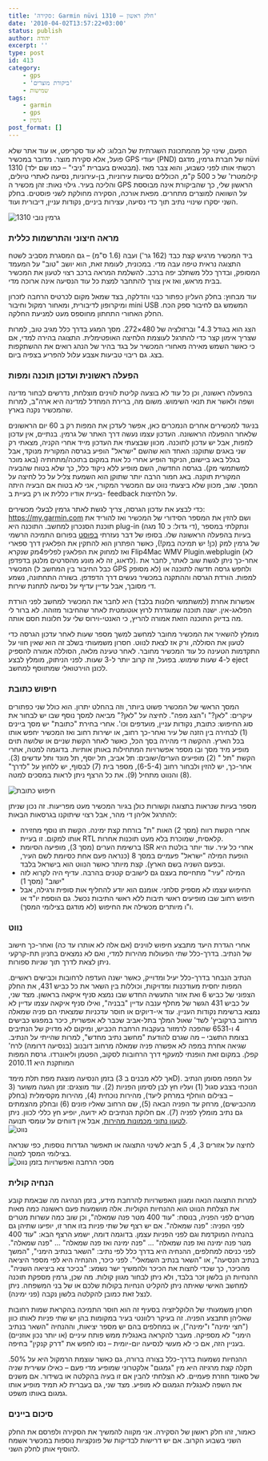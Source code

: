 ```yaml
---
title: 'סקירה: Garmin nüvi 1310 – חלק ראשון'
date: '2010-04-02T13:57:22+03:00'
status: publish
author: יהודה
excerpt: ''
type: post
id: 413
category:
    - gps
    - 'ביקורת מוצרים'
    - שמישות
tags:
    - garmin
    - gps
    - גרמין
post_format: []
---
```

הפעם, שינוי קל מהמתכונת השגרתית של הבלוג: לא עוד סקריפט, או עוד אתר שלא פועל, אלא סקירת מוצר. מדובר במכשיר GPS יעודי (PND) של חברת גרמין, מדגם nüvi 1310 (מבטאים בעברית "ניבי" – כמו שם ילד). רכשתי אותו לפני כשבוע, והוא צבר מאז קילומטרז' של כ 500 ק"מ, הכוללים נסיעות עירוניות, בן-עירוניות, נסיעה לאתרי טיולים, והליכה בעיר. גילוי נאות: זהן מכשיר ה GPS הראשון שלי, כך שהביקורת אינה מבוססת על השוואה למוצרים מתחרים. מפאת אורכה, הסקירה מחולקת לשני פוסטים. בחלק השני יסקרו שינויי נתיב תוך כדי נסיעה, עצירות ביניים, נקודות עניין, דיבורית ועוד.

![גרמין נובי 1310](http://img.skitch.com/20100402-1rtsjtfcfth7nswg3995ibrjxa.jpg)

### מראה חיצוני והתרשמות כללית

ביד המכשיר מרגיש קצת כבד (162 גר') ועבה (1.6 ס"מ) – גם המסגרת מסביב לשטח התצוגה נראית טיפה עבה מדי. במכונית, לעומת זאת, הוא יושב "טוב" על המעמד המסופק, ובדרך כלל משתלב יפה ברכב. להשלמת המראה ברכב רצוי לטעון את המכשיר בבית מראש, ואז אין צורך להתחבר למצת כל עוד הנסיעה אינה ארוכה מדי.

עוד מבחוץ: בחלק העליון כפתור כבוי והדלקה, בצד שמאל מקום לכרטיס הרחבה לזכרון ומיקרופון לדיבורית, ומאחור רמקול וחיבור mini USB המשמש גם לחיבור ספק הכח. החלק האחורי התחתון מחוספס מעט למניעת החלקה.

הצג הוא בגודל 4.3" וברזולציה של 480×272. מסך המגע בדרך כלל מגיב טוב, למרות שצריך אימון קצר כדי להתרגל לעוצמת הלחיצה האופטימלית. התצוגה בהירה למדי, אם כי כאשר השמש מאירה מאחורי המכשיר על בגד בהיר של הנהג רואים את ההשתקפות בצג. גם ריבוי טביעות אצבע עלול להפריע בצפיה ביום.

### הפעלה ראשונית ועדכון תוכנה ומפות

בהפעלה ראשונה, וכן כל עוד לא בוצעה קליטת לווינים מוצלחת, נדרשים לבחור מדינה ושפה ולאשר את תנאי השימוש. משום מה, ברירת המחדל למדינה היא ארה"ב, למרות שהמכשיר נקנה בארץ.

בניגוד למכשירים אחרים הנמכרים כאן, אפשר לעדכן את המפות רק ב 60 יום הראשונים שלאחר ההפעלה הראשונה. העדכון עצמו נעשה דרך האתר של גרמין. בנתיים, אין עדכון למפות, אבל יש עדכון לתוכנה. מכוון שבצעתי את העדכון מייד אחרי הקניה, מצאתי רק שני באגים שתוקנו: האחד הוא שהשם "ישראל" הופיע בגרסה המקורית מנוקד, אבל בגלל באג ביישום, הניקוד הופיע אחרי כל אות במקום בתוכה/מתחתיה (באג מוכר למשתמשי מק). בגרסה החדשה, השם מופיע ללא ניקוד כלל, כך שלא בטוח שהבעיה המקורית תוקנה. באג חמור הרבה יותר שתוקן הוא השמעת צליל על כל לחיצה על המסך. שוב, מכוון שלא ביצעתי נווט עם המכשיר המקורי, אני לא בטוח אם הבעיה היתה בעיית אודיו כללית או רק בעיית ב- feedback על הלחיצות.

כדי לבצע את עדכון הגרסה, צריך לגשת לאתר גרמין לבעלי מכשירים: <https://my.garmin.com> ושם להזין את המספר הסידורי של המכשיר ואז להוריד את תוכנת הסנכרון למחשב. התוכנה היא plug-in (די גדול: כ 10 מגה), ונתקלתי במספר בעיות בהפעלה הראשונה שלו. בסופו של דבר נעזרתי [בפוסט](https://forums.garmin.com/showthread.php?t=115) בפורום התמיכה הרשמי של גרמין למק (כן! יש תמיכה במק!), כאשר הפתרון הוא להתקין את הפלאגין דרך ספארי ואז למחוק את הפלאגין לפליפ4מק שנקרא Flip4Mac WMV Plugin.webplugin (לא לדאוג, זה לא מונע מהסרטים מלנגן בדפדפן). אחר-כך ניתן לגשת שוב לאתר, לחבר את המכשיר (כבל החיבור בין המחשב ל GPS לא מסופק) ולחפש גרסה חדשה לתוכנה או למפות. הורדת הגרסה וההתקנה במכשיר נעשים דרך הדפדפן. בשורה התחתונה, נשמע די מסובך, אבל עדיין עדיף על נסיעה לתחנת שירות.

אפשרות אחרת (למשתמשי חלונות בלבד) היא לחבר את המכשיר למחשב לפני הורדת הפלאג-אין. ישנה תוכנה שמוגדרת לרוץ אוטומטית לאחר שהחיבור מזוהה. לא ברור לי מה בדיוק התוכנה הזאת אמורה להריץ, כי האנטי-וירוס שלי על חלונות חסם אותה.

מומלץ להשאיר את המכשיר מחובר למחשב למשך מספר שעות לאחר עדכון הגרסה כדי לטעון את הסוללה, ורק אז לצאת לנווט. חסרון משמעותי בשלב זה הוא שאין חווי על התקדמות הטעינה כל עוד המכשיר מחובר. לאחר טעינה מלאה, הסוללה אמורה להספיק ל-4 שעות שימוש. בפועל, זה קרוב יותר ל-3 שעות. לפני הניתוק, מומלץ לבצע eject לכונן הוירטואלי שמתווסף למחשב.

### חיפוש כתובת

המסך הראשי של המכשיר פשוט ביותר, וזה בהחלט יתרון. הוא כולל שני כפתורים עיקרים: "לאן?" ו"הצג מפה". לחיצה על "לאן?" מביאה למסך נוסף שבו יש לבחור את סוג החיפוש: כתובת, נקודות עניין, מועדפים וכו'. אחרי בחירת "כתובת" יש מסך ביינים (1) לבחירה בין הזנה של עיר ואחר-כך רחוב, או ישירות רחוב ואז המכשיר יחפש אותו בכל הארץ. ההקשה די מהירה בסך הכל, כאשר לאחר הקשת שניים או שלושה תוים מופיע מיד מסך ובו מספר אפשרויות המתחילות באותן אותיות. בדוגמה למטה, אחרי הקשת "תל " (2) מופיעים הערים/ישובים: תל אביב, תל יוסף, תל מונד ותל עדשים (3). אחר-כך, יש להזין ולבחור רחוב (6-5-4), מספר בית (7) לבסוף, יש ללחוץ על "לדרך" (8) והנווט מתחיל (9). את כל הרצף ניתן לראות במסכים למטה.

![חיפוש כתובת](http://img.skitch.com/20100401-rb12pb1jd1528tecs7d7t45s7p.jpg)

מספר בעיות שנראות בתצוגה וקשורות כולן בגיור המכשיר מעט מפריעות. זה נכון שניתן להתרגל אליהן די מהר, אבל רצוי שיתוקנו בגרסאות הבאות:

- אחרי הקשת רווח (מסך 2) האות "ת" בורחת קצת ימינה. הקשת תו נוסף מחזירה אותו למקום. זו בעיית RTL קלאסית, שמוכרת בלא מעט תוכנות אחרות.
- ברשימת הערים (מסך 3), מופיעה הסיומת ISR אחרי כל עיר. עוד יותר בולטת היא הופעת המילה "ישראל" פעמיים במסך 8 (כנראה פעם אחת כסיומת לשם העיר, ובפעם השניה בשם הארץ). קצת מיותר כאשר הנווט הוא בישראל בלבד.
- המילה "עיר" מתחייסת בעצם גם לישובים קטנים בהרבה. עדיף היה לקרוא לזה "ישוב" (מסך 1)
- החיפוש עצמו לא מספיק סלחני. אומנם הוא יודע להחליף אות סופית ורגילה, אבל חיפוש רחוב שבו מופיעים ראשי תיבות ללא ראשי התיבות נכשל. גם הוספת יו"ד או ו"ו מיותרים מכשילה את החיפוש (לא מודגם בצילומי המסך).

### נווט

אחרי הגדרת היעד מתבצע חיפוש לווינים (אם אלה לא אותרו עד כה) ואחר-כך חישוב של הנתיב. בדרך-כלל שתי הפעולות מהירות למדי, ואם לא נמצאים בחניון תת-קרקעי ניתן לצאת לדרך תוך שניות ספורות.

הנתיב הנבחר בדרך-כלל יעיל ומדוייק, כאשר ישנה העדפה לרחובות וכבישים ראשיים. המפות יחסית מעודכנות ומדויקות, וכוללות בין השאר את כל כביש 431, את החלק הצפוני של כביש 6 ואת אזור התעשיה החדש שבו נמצא סניף איקאה בראשון. מצד שני, על כביש 431 הגשר של מחלף ענבה עדיין "בבניה", ואילו סניף איקאה עצמו עדיין לא נמצא ברשימת נקודות העניין. עוד אי-דיוקים או חוסר עדכניות שמצאתי הם פניה שמאלה מרחוב ברקוביץ' לשד' שאול המלך בתל-אביב שכבר לא אפשרית, כיכר במפגש כבישים 4 ו-6531 שהפכה לרמזור בעקבות הרחבת הכביש, ומיקום לא מדויק של הנתיבים בצומת התשבי – מה שגרם להודעת "מחשב נתיב מחדש", למרות שהייתי על הנתיב. שגיאה אחרת במפה לא אפשרה פניה שמאלה מרחוב דובנוב (בנסיעה דרומה) לרח' קפלן. במקום זאת הופנתי למעקף דרך הרחובות לסקוב, הפטמן וליאונרדו. גרסת המפות המותקנת היא 2010.11

בזמן הנסיעה מוצגת מפת תלת מימד (אך ללא מבנים ב 3D). על המפה מסומן הנתיב הנוכחי בצבע סגול (1) ועליו חץ לבן לסימון הפניות (2). עוד מוצגים: זמן הגעה משוער (3 – בצילום הוחלף במרחק ליעד), מהירות נוכחית (4), מהירות מקסימלית (בחלק מהכבישים), מרחק עד הפניה הבאה (5), שם הרחוב שאליו פונים (6) ובחלק מהצמתים גם נתיב מומלץ לפניה (7). אם חלוקת הנתיבים לא ידועה, יופיע חץ כללי לכוון. ניתן [לטעון נתוני מכמונות מהירות](http://yehudab.com/blog/2010/04/garmin-nuvi-speedtraps/), אבל אין דווחים על עומסי תנועה.  
![נווט](http://img.skitch.com/20100401-gnjcpdh3khhs65uj4pdtkrxanx.png)

לחיצה על אזורים 3, 4, 5 תביא לשינוי התצוגה או תאפשר הגדרות נוספות, כפי שנראה בצילומי המסך למטה.  
![מסכי הרחבה ואפשרויות בזמן נווט](http://img.skitch.com/20100402-fhemp5i8a8mb9juw2kc3tr3d12.jpg)

### הנחיה קולית

למרות התצוגה הנאה ומגוון האפשרויות להרחבת מידע, בזמן הנהיגה מה שבאמת קובע את הצלחת הנווט הוא ההנחיות הקוליות. אלה מושמעות פעם ראשונה כמה מאות מטרים לפני הפניה, בנוסח: "עוד 400 מטר פנה שמאלה", וכן שוב כמה עשרות מטרים לפני הפניה: "פנה שמאלה". אם יש רצף של שתי פניות בזו אחר זו, יופיעו שתיהן גם בהנחיה המוקדמת וגם לפני הפניות עצמן. בדוגמה דומה, ישמע הרצף הבא: "עוד 400 מטר פנה ימינה ואז פנה שמאלה" … "פנה ימינה ואז פנה שמאלה" … "פנה שמאלה". לפני כניסה למחלפים, ההנחיה היא בדרך כלל לפי נתיב: "השאר בנתיב הימני", "המשך בנתיב הנסיעה", או "השאר בנתיב השמאלי". לפני כיכר, ההנחיה היא לפי מספר היציאה מהכיכר, כך שכדי לחצות את הכיכר ולהמשיך ישר נשמע: "בכיכר צא ביציאה השניה". ההנחיות הן בלשון זכר בלבד, ולא ניתן לבחור מגוון קולות. מה שכן, גרמין מספקת תוכנה למחשב האישי שאיתה ניתן להקליט הנחיות בקולות שלכם או של בני המשפחה. ניתן לנצל זאת כמובן להקלטה בלשון נקבה (פני ימינה).

חסרון משמעותי של הלוקליזציה בסעיף זה הוא חוסר התמיכה בהקראת שמות רחובות שאליהן תתבצע הפניה. זה בעיקר רלוונטי בעיר במקומות בהן יש שתי פניות לאותו כוון ("חצי ימינה" ו"ימינה"), או במחלפים בהם יש מספר יציאות, וההנחיה "השאר בנתיב הימני" לא מספיקה. מעבר להקראה באנגלית ממש פותח עיניים (או יותר נכון אוזניים) בעניין הזה, אם כי לא מעשי לנסיעה יום-יומית – נסו לחפש את "דרק קנקין" בחיפה.

ההנחיות נשמעות בדרך-כלל בצורה ברורה, גם כאשר עוצמת הרמקול היא על 50%. תקלה קצת מרגיזה היא מין "גמגום" אלקטרוני שמופיע מדי פעם – כאילו עשירית שניה של סאונד חוזרת פעמיים. לא הצלחתי להבין אם זו בעיה בהקלטה או בשידור. אם משנים את השפה לאנגלית הגמגום לא מופיע. מצד שני, גם בעברית לא תמיד מופיע אותו גמגום באותו משפט.

### סיכום ביינים

כאמור, זהו חלק ראשון של הסקירה. אני מקווה להמשיך את הסקירה ולפרסם את החלק השני בשבוע הקרוב. אם יש דרישות לבדיקות של פונקציות נוספות במכשיר אשמח להוסיף אותן לחלק השני.
